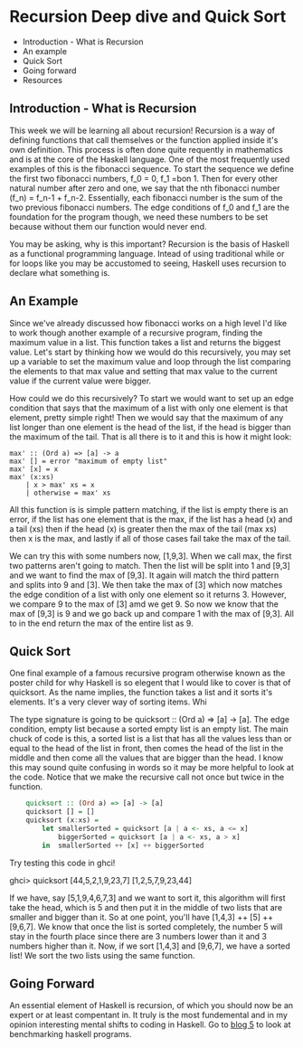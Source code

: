 # Recursion Deep dive and Quick Sort

* Introduction - What is Recursion
* An example
* Quick Sort
* Going forward
* Resources

## Introduction - What is Recursion

This week we will be learning all about recursion! Recursion is a way of defining functions that call themselves or the function applied inside it's own definition. This process is often done quite requently in mathematics and is at the core of the Haskell language. One of the most frequently used examples of this is the fibonacci sequence. To start the sequence we define the first two fibonacci numbers, f_0 = 0, f_1 =bon 1. Then for every other natural number after zero and one, we say that the nth fibonacci number (f_n) = f_n-1 + f_n-2. Essentially, each fibonacci number is the sum of the two previous fibonacci numbers. The edge conditions of f_0 and f_1 are the foundation for the program though, we need these numbers to be set because without them our function would never end.

You may be asking, why is this important? Recursion is the basis of Haskell as a functional programming language. Intead of using traditional while or for loops like you may be accustomed to seeing, Haskell uses recursion to declare what something is.

## An Example
Since we've already discussed how fibonacci works on a high level I'd like to work though another example of a recursive program, finding the maximum value in a list. This function takes a list and returns the biggest value. Let's start by thinking how we would do this recursively, you may set up a variable to set the maximum value and loop through the list comparing the elements to that max value and setting that max value to the current value if the current value were bigger. 

How could we do this recursively? To start we would want to set up an edge condition that says that the maximum of a list with only one element is that element, pretty simple right! Then we would say that the maximum of any list longer than one element is the head of the list, if the head is bigger than the maximum of the tail. That is all there is to it and this is how it might look:

    max' :: (Ord a) => [a] -> a  
    max' [] = error "maximum of empty list"  
    max' [x] = x  
    max' (x:xs)   
        | x > max' xs = x  
        | otherwise = max' xs    
        
All this function is is simple pattern matching, if the list is empty there is an error, if the list has one element that is the max, if the list has a head (x) and a tail (xs) then if the head (x) is greater then the max of the tail (max xs) then x is the max, and lastly if all of those cases fail take the max of the tail.

We can try this with some numbers now, [1,9,3]. When we call max, the first two patterns aren't going to match. Then the list will be split into 1 and [9,3] and we want to find the max of [9,3]. It again will match the third pattern and splits into 9 and [3]. We then take the max of [3] which now matches the edge condition of a list with only one element so it returns 3. However, we compare 9 to the max of [3] amd we get 9. So now we know that the max of [9,3] is 9 and we go back up and compare 1 with the max of [9,3]. All to in the end return the max of the entire list as 9. 

## Quick Sort
One final example of a famous recursive program otherwise known as the poster child for why Haskell is so elegent that I would like to cover is that of quicksort. As the name implies, the function takes a list and it sorts it's elements. It's a very clever way of sorting items. Whi

The type signature is going to be quicksort :: (Ord a) => [a] -> [a]. The edge condition, empty list because a sorted empty list is an empty list. The main chuck of code is this, a sorted list is a list that has all the values less than or equal to the head of the list in front, then comes the head of the list in the middle and then come all the values that are bigger than the head. I know this may sound quite confusing in words so it may be more helpful to look at the code. Notice that we make the recursive call not once but twice in the function.
```haskell
    quicksort :: (Ord a) => [a] -> [a]  
    quicksort [] = []  
    quicksort (x:xs) =   
        let smallerSorted = quicksort [a | a <- xs, a <= x]  
            biggerSorted = quicksort [a | a <- xs, a > x]  
        in  smallerSorted ++ [x] ++ biggerSorted  
```
Try testing this code in ghci!

ghci> quicksort [44,5,2,1,9,23,7]
[1,2,5,7,9,23,44]

If we have, say [5,1,9,4,6,7,3] and we want to sort it, this algorithm will first take the head, which is 5 and then put it in the middle of two lists that are smaller and bigger than it. So at one point, you'll have [1,4,3] ++ [5] ++ [9,6,7]. We know that once the list is sorted completely, the number 5 will stay in the fourth place since there are 3 numbers lower than it and 3 numbers higher than it. Now, if we sort [1,4,3] and [9,6,7], we have a sorted list! We sort the two lists using the same function. 

## Going Forward
An essential element of Haskell is recursion, of which you should now be an expert or at least compentant in. It truly is the most fundemental and in my opinion interesting mental shifts to coding in Haskell. Go to [blog 5](Blog5.md) to look at benchmarking haskell programs.